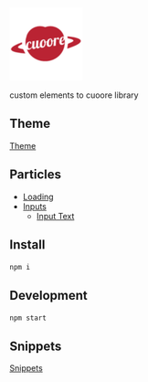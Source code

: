 ![logo](./logo/logo.png)

custom elements to cuoore library

## Theme

[Theme](themes/theme.md)

## Particles

- [Loading](particles/loading/loading.md)
- [Inputs](particles/inputs/inputs.md)
  - [Input Text](particles/inputs/inputs.md#input-type-text)

## Install

`npm i`

## Development

`npm start`

## Snippets

[Snippets](./snippets/snippets.md)

